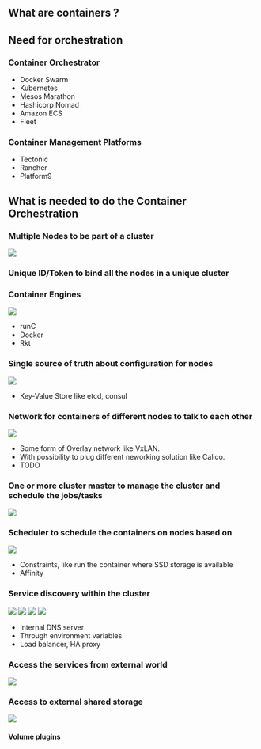 
## What are containers ?

## Need for orchestration

### Container Orchestrator
- Docker Swarm
- Kubernetes
- Mesos Marathon
- Hashicorp Nomad
- Amazon ECS 
- Fleet

### Container Management Platforms
- Tectonic
- Rancher
- Platform9


## What is needed to do the Container Orchestration

### Multiple Nodes to be part of a cluster
![](images/nodes.png)

### Unique ID/Token to bind all the nodes in a unique cluster

### Container Engines

![](images/container_engine.png)

- runC
- Docker 
- Rkt

### Single source of truth about configuration for nodes

![](images/key-value-store.png)
- Key-Value Store like etcd, consul

### Network for containers of different nodes to talk to each other
![](images/container_network.png)
- Some form of Overlay network like VxLAN. 
- With possibility to plug different neworking solution like Calico. 
- TODO

### One or more cluster master to manage the cluster and schedule the jobs/tasks  
![](images/)

### Scheduler to schedule the containers on nodes based on
![](images/scheduler.png)
- Constraints, like run the container where SSD storage is available
- Affinity

### Service discovery within the cluster
![](images/service-discovery_1.png)
![](images/service-discovery_2.png)
![](images/service-discovery_3.png)
![](images/service-discovery_4.png)
- Internal DNS server
- Through environment variables 
- Load balancer, HA proxy

### Access the services from external world
![](images/container_network.png)

### Access to external shared storage
![](images/external_storage.png)

#### Volume plugins
